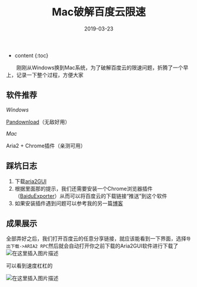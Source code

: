 ﻿---
layout: post
title:  "Mac破解百度云限速"
date:   2019-03-23
categories: 其他
tag: 小技巧
---

* content
{:toc}


&emsp;&emsp;刚刚从Windows换到Mac系统，为了破解百度云的限速问题，折腾了一个早上，记录一下整个过程，方便大家
## 软件推荐

*Windows*

[Pandownload](https://pandownload.com/)（无敌好用）

*Mac*

Aria2 + Chrome插件（亲测可用）

## 踩坑日志

1. 下载[aria2GUI](https://github.com/yangshun1029/aria2gui)
2. 根据里面那的提示，我们还需要安装一个Chrome浏览器插件（[BaiduExporter](https://github.com/acgotaku/BaiduExporter)）从而可以将百度云的下载链接“推送”到这个软件
3. 如果安装插件遇到问题可以参考我的另一篇[博客](https://blog.csdn.net/kewei168/article/details/88757942)

## 成果展示
全部弄好之后，我们打开百度云的任意分享链接，就应该能看到一下界面，选择`导出下载->ARIA2 RPC`然后就会自动打开你之前下载的Aria2GUI软件进行下载了
![在这里插入图片描述](https://img-blog.csdnimg.cn/20190323112955167.png?x-oss-process=image/watermark,type_ZmFuZ3poZW5naGVpdGk,shadow_10,text_aHR0cHM6Ly9ibG9nLmNzZG4ubmV0L2tld2VpMTY4,size_16,color_FFFFFF,t_70)

可以看到速度杠杠的

![在这里插入图片描述](https://img-blog.csdnimg.cn/20190323113128984.png?x-oss-process=image/watermark,type_ZmFuZ3poZW5naGVpdGk,shadow_10,text_aHR0cHM6Ly9ibG9nLmNzZG4ubmV0L2tld2VpMTY4,size_16,color_FFFFFF,t_70)